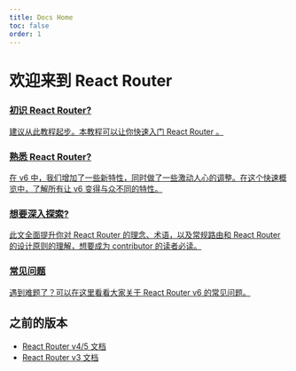 ```yaml
---
title: Docs Home
toc: false
order: 1
---
```


# 欢迎来到 React Router

<docs-cards>
  <a href="v6/getting-started/tutorial" aria-label="New to React Router?">
    <docs-card>
      <h3>初识 React Router?</h3> 
      <p>建议从此教程起步。本教程可以让你快速入门 React Router 。</p>
    </docs-card>
  </a>
  <a href="v6/getting-started/overview" aria-label="Upgrading to v6?">
    <docs-card>
      <h3>熟悉 React Router?</h3> 
      <p>在 v6 中，我们增加了一些新特性，同时做了一些激动人心的调整。在这个快速概览中，了解所有让 v6 变得与众不同的特性。</p>
    </docs-card>
  </a>
  <a href="v6/getting-started/concepts" aria-label="Upgrading to v6?">
    <docs-card>
      <h3>想要深入探索?</h3> 
      <p>此文全面提升你对 React Router 的理念、术语，以及常规路由和 React Router 的设计原则的理解，想要成为 contributor 的读者必读。</p>
    </docs-card>
  </a>
  <a href="v6/faq" aria-label="Frequently Asked Questions">
    <docs-card>
      <h3>常见问题</h3> 
      <p>遇到难题了？可以在这里看看大家关于 React Router v6 的常见问题。</p>
    </docs-card>
  </a>
</docs-cards>

## 之前的版本

- [React Router v4/5 文档](https://v5.reactrouter.com)
- [React Router v3 文档](https://github.com/remix-run/react-router/tree/v3.2.6/docs)
